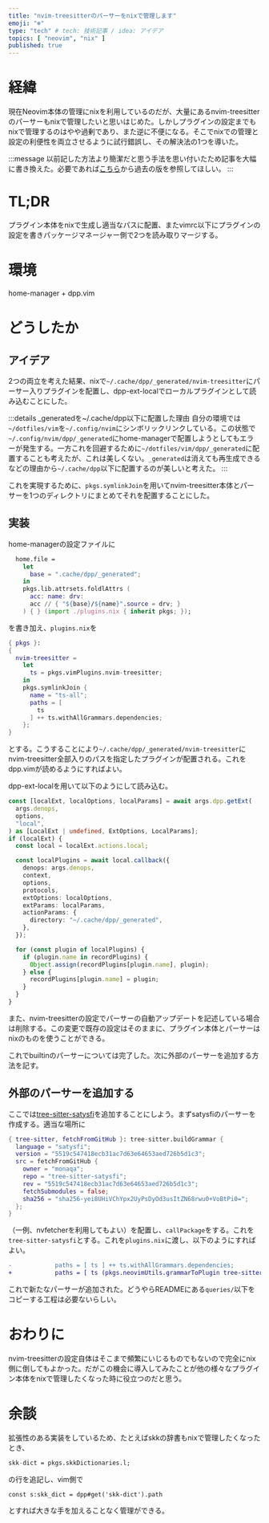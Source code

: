```yaml
---
title: "nvim-treesitterのパーサーをnixで管理します"
emoji: "❄️"
type: "tech" # tech: 技術記事 / idea: アイデア
topics: [ "neovim", "nix" ]
published: true
---
```


# 経緯

現在Neovim本体の管理にnixを利用しているのだが、大量にあるnvim-treesitterのパーサーもnixで管理したいと思いはじめた。しかしプラグインの設定までもnixで管理するのはやや過剰であり、また逆に不便になる。そこでnixでの管理と設定の利便性を両立させるように試行錯誤し、その解決法の1つを導いた。

:::message
以前記した方法より簡潔だと思う手法を思い付いたため記事を大幅に書き換えた。必要であれば[こちら](https://github.com/qitoy/zenn-blog/blob/cc774336af60c4d1bd739b3efb2dfec55371bb71/articles/treesitter-with-nix.md)から過去の版を参照してほしい。
:::

# TL;DR

プラグイン本体をnixで生成し適当なパスに配置、またvimrc以下にプラグインの設定を書きパッケージマネージャー側で2つを読み取りマージする。

# 環境

home-manager + dpp.vim

# どうしたか

## アイデア

2つの両立を考えた結果、nixで`~/.cache/dpp/_generated/nvim-treesitter`にパーサー入りプラグインを配置し、dpp-ext-localでローカルプラグインとして読み込むことにした。

:::details _generatedを~/.cache/dpp以下に配置した理由
自分の環境では`~/dotfiles/vim`を`~/.config/nvim`にシンボリックリンクしている。この状態で`~/.config/nvim/dpp/_generated`にhome-managerで配置しようとしてもエラーが発生する。一方これを回避するために`~/dotfiles/vim/dpp/_generated`に配置することも考えたが、これは美しくない。`_generated`は消えても再生成できるなどの理由から`~/.cache/dpp`以下に配置するのが美しいと考えた。
:::

これを実現するために、`pkgs.symlinkJoin`を用いてnvim-treesitter本体とパーサーを1つのディレクトリにまとめてそれを配置することにした。

## 実装

home-managerの設定ファイルに
```nix
  home.file =
    let
      base = ".cache/dpp/_generated";
    in
    pkgs.lib.attrsets.foldlAttrs (
      acc: name: drv:
      acc // { "${base}/${name}".source = drv; }
    ) { } (import ./plugins.nix { inherit pkgs; });
```
を書き加え、`plugins.nix`を
```nix:plugin.nix
{ pkgs }:
{
  nvim-treesitter =
    let
      ts = pkgs.vimPlugins.nvim-treesitter;
    in
    pkgs.symlinkJoin {
      name = "ts-all";
      paths = [
        ts
      ] ++ ts.withAllGrammars.dependencies;
    };
}
```
とする。こうすることにより`~/.cache/dpp/_generated/nvim-treesitter`にnvim-treesitter全部入りのパスを指定したプラグインが配置される。これをdpp.vimが読めるようにすればよい。

dpp-ext-localを用いて以下のようにして読み込む。
```ts
const [localExt, localOptions, localParams] = await args.dpp.getExt(
  args.denops,
  options,
  "local",
) as [LocalExt | undefined, ExtOptions, LocalParams];
if (localExt) {
  const local = localExt.actions.local;

  const localPlugins = await local.callback({
    denops: args.denops,
    context,
    options,
    protocols,
    extOptions: localOptions,
    extParams: localParams,
    actionParams: {
      directory: "~/.cache/dpp/_generated",
    },
  });

  for (const plugin of localPlugins) {
    if (plugin.name in recordPlugins) {
      Object.assign(recordPlugins[plugin.name], plugin);
    } else {
      recordPlugins[plugin.name] = plugin;
    }
  }
}
```
また、nvim-treesitterの設定でパーサーの自動アップデートを記述している場合は削除する。この変更で既存の設定はそのままに、プラグイン本体とパーサーはnixのものを使うことができる。

これでbuiltinのパーサーについては完了した。次に外部のパーサーを追加する方法を記す。

## 外部のパーサーを追加する

ここでは[tree-sitter-satysfi](https://github.com/monaqa/tree-sitter-satysfi)を追加することにしよう。まずsatysfiのパーサーを作成する。適当な場所に
```nix
{ tree-sitter, fetchFromGitHub }: tree-sitter.buildGrammar {
  language = "satysfi";
  version = "5519c547418ecb31ac7d63e64653aed726b5d1c3";
  src = fetchFromGitHub {
    owner = "monaqa";
    repo = "tree-sitter-satysfi";
    rev = "5519c547418ecb31ac7d63e64653aed726b5d1c3";
    fetchSubmodules = false;
    sha256 = "sha256-yei8UHiVChYpx2UyPsDyOd3usItZN68rwu0+VoBtPi0=";
  };
}
```
（一例、nvfetcherを利用してもよい）を配置し、`callPackage`をする。これを`tree-sitter-satysfi`とする。これを`plugins.nix`に渡し、以下のようにすればよい。
```diff nix:plugin.nix
-            paths = [ ts ] ++ ts.withAllGrammars.dependencies;
+            paths = [ ts (pkgs.neovimUtils.grammarToPlugin tree-sitter-satysfi) ] ++ ts.withAllGrammars.dependencies;
```
これで新たなパーサーが追加された。どうやらREADMEにある`queries/`以下をコピーする工程は必要ないらしい。

# おわりに

nvim-treesitterの設定自体はそこまで頻繁にいじるものでもないので完全にnix側に倒してもよかった。だがこの機会に導入してみたことが他の様々なプラグイン本体をnixで管理したくなった時に役立つのだと思う。

# 余談

拡張性のある実装をしているため、たとえばskkの辞書もnixで管理したくなったとき、
```nix:plugins.nix
skk-dict = pkgs.skkDictionaries.l;
```
の行を追記し、vim側で
```vim
const s:skk_dict = dpp#get('skk-dict').path
```
とすれば大きな手を加えることなく管理ができる。
